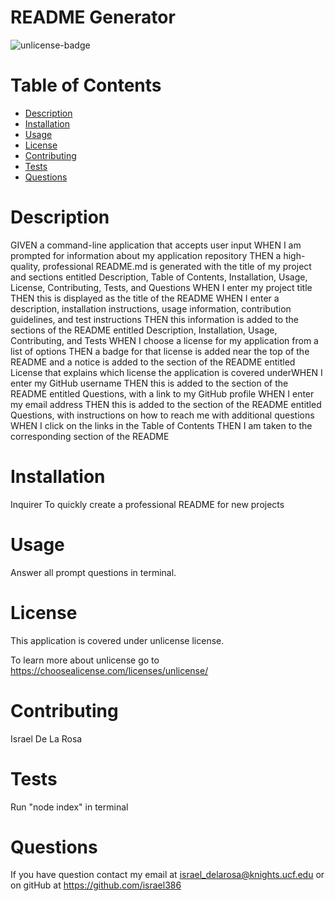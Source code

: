 
  # README Generator
 
   
  <img src="https://img.shields.io/badge/License-Unlicense-blue.svg" alt="unlicense-badge">
    
 
  # Table of Contents
  <ul>
    <li>
      <a href="#description">Description</a>
    </li>
    <li>
      <a href="#installation">Installation</a>
    </li>
    <li>
      <a href="#usage">Usage</a>
    </li>
    <li>
      <a href="#license">License</a>
    </li>
    <li>
      <a href="#contributing">Contributing</a>
    </li>
    <li>
      <a href="#tests">Tests</a>
    </li>
    <li>
      <a href="#questions">Questions</a>
    </li>
  </ul>
 
  ## <h1 id="description">Description</h1>
 
  GIVEN a command-line application that accepts user input WHEN I am prompted for information about my application repository THEN a high-quality, professional README.md is generated with the title of my project and sections entitled Description, Table of Contents, Installation, Usage, License, Contributing, Tests, and Questions WHEN I enter my project title THEN this is displayed as the title of the README WHEN I enter a description, installation instructions, usage information, contribution guidelines, and test instructions THEN this information is added to the sections of the README entitled Description, Installation, Usage, Contributing, and Tests WHEN I choose a license for my application from a list of options THEN a badge for that license is added near the top of the README and a notice is added to the section of the README entitled License that explains which license the application is covered underWHEN I enter my GitHub username THEN this is added to the section of the README entitled Questions, with a link to my GitHub profile WHEN I enter my email address THEN this is added to the section of the README entitled Questions, with instructions on how to reach me with additional questions WHEN I click on the links in the Table of Contents THEN I am taken to the corresponding section of the README
 
  ## <h1 id="installation">Installation</h1>
 
  Inquirer To quickly create a professional README for new projects 
 
  ## <h1 id="usage">Usage</h1>
 
  Answer all prompt questions in terminal.
 
  ## <h1 id="license">License</h1>
 
  This application is covered under unlicense license.
 
  To learn more about unlicense go to 
  https://choosealicense.com/licenses/unlicense/
  
 
  ## <h1 id="contributing">Contributing</h1>
 
  Israel De La Rosa
 
  ## <h1 id="tests">Tests</h1>
 
  Run "node index" in terminal
 
  ## <h1 id="questions">Questions</h1>
 
  If you have question contact my email at israel_delarosa@knights.ucf.edu or on gitHub at https://github.com/israel386
